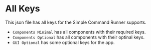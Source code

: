 # All Keys
This json file has all keys for the Simple Command Runner supports.<br>

- `Components Minimal` has all components with their required keys.
- `Components Optional` has all components with their optinal keys.
- `GUI Optional` has some optional keys for the app.
